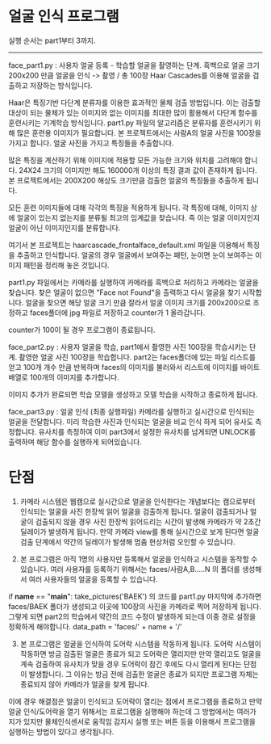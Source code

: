 # 얼굴 인식 프로그램

실행 순서는 part1부터 3까지.

----------------------------------------------
face_part1.py : 사용자 얼굴 등록 - 학습할 얼굴을 촬영하는 단계.
  흑백으로 얼굴 크기 200x200 만큼 얼굴을 인식 -> 촬영 / 총 100장
  Haar Cascades를 이용해 얼굴을 검출하고 저장하는 방식입니다.
  
  Haar은 특징기반 다단계 분류자를 이용한 효과적인 물체 검출 방법입니다. 이는 검출할 대상이 되는 물체가 있는 이미지와 없는 이미지를 최대한 많이 활용해서 다단계 함수를 훈련시키는 기계학습 방식입니다.
  part1.py 파일의 알고리즘은 분류자를 훈련시키기 위해 많은 훈련용 이미지가 필요합니다. 본 프로젝트에서는 사람A의 얼굴 사진을 100장을 가지고 합니다. 얼굴 사진을 가지고 특징들을 추출합니다. 

많은 특징을 계산하기 위해 이미지에 적용할 모든 가능한 크기와 위치를 고려해야 합니다. 24X24 크기의 이미지만 해도 160000개 이상의 특징 결과 값이 존재하게 됩니다. 본 프로젝트에서는 200X200 해상도 크기만큼 검출한 얼굴의 특징들을 추출하게 됩니다. 

모든 훈련 이미지들에 대해 각각의 특징을 적용하게 됩니다. 각 특징에 대해, 이미지 상에 얼굴이 있는지 없는지를 분류될 최고의 임계값을 찾습니다. 즉 이는 얼굴 이미지인지 얼굴이 아닌 이미지인지를 분류합니다. 

여기서 본 프로젝트는 haarcascade_frontalface_default.xml 파일을 이용해서 특징을 추출하고 인식합니다. 얼굴의 경우 얼굴에서 보여주는 패턴, 눈이면 눈이 보여주는 이미지 패턴을 정리해 놓은 것입니다.

part1.py 파일에서는 카메라를 실행하여 카메라를 흑백으로 처리하고 카메라는 얼굴을 찾습니다. 찾은 얼굴이 없으면 "Face not Found"을 출력하고 다시 얼굴을 찾기 시작합니다. 얼굴을 찾으면 해당 얼굴 크기 만큼 잘라서 얼굴 이미지 크기를 200x200으로 조정하고 faces폴더에 jpg 파일로 저장하고 counter가 1 올라갑니다. 

counter가 100이 될 경우 프로그램이 종료됩니다. 
  
  

face_part2.py : 사용자 얼굴을 학습, part1에서 촬영한 사진 100장을 학습시키는 단계.
  촬영한 얼굴 사진 100장을 학습합니다. part2는 faces폴더에 있는 파일 리스트를 얻고 100개 개수 만큼 반복하며 faces의 이미지를 불러와서 리스트에 이미지를 바이트 배열로 100개의 이미지를 추가합니다. 
  
  이미지 추가가 완료되면 학습 모델을 생성하고 모델 학습을 시작하고 종료하게 됩니다. 

face_part3.py : 얼굴 인식 (최종 실행파일)
  카메라를 실행하고 실시간으로 인식되는 얼굴을 전달합니다. 미리 학습한 사진과 인식되는 얼굴을 비교 인식 하게 되어 유사도 측정합니다. 유사치를 측정하여 이미 part3에서 설정한 유사치를 넘게되면 UNLOCK를 출력하며 해당 함수를 실행하게 되어있습니다. 
  
 # 단점
  
   1. 카메라 시스템은 웹캠으로 실시간으로 얼굴을 인식한다는 개념보다는 캠으로부터 인식되는 얼굴을 사진 한장씩 읽어 얼굴을 검출하게 됩니다. 얼굴이 검출되거나 얼굴이 검출되지 않을 경우 사진 한장씩 읽어드리는 시간이 발생해 카메라가 약 2초간 딜레이가 발생하게 됩니다. 만약 카메라 view를 통해 실시간으로 보게 된다면 얼굴 검출 단계에서 약간의 딜레이가 발생해 멈춤 현상처럼 오인할 수 있습니다.
  
  2. 본 프로그램은 아직 1명의 사용자만 등록해서 얼굴을 인식하고 시스템을 동작할 수 있습니다.
  여러 사용자를 등록하기 위해서는 faces/사람A,B.....N 의 폴더를 생성해서 여러 사용자들의 얼굴을 등록할 수 있습니다. 
  
  if __name__ == "__main__":
    take_pictures('BAEK') 의 코드를 part1.py 마지막에 추가하면 faces/BAEK 폴더가 생성되고 이곳에 100장의 사진을 카메라로 찍어 저장하게 됩니다. 그렇게 되면 part2의 학습에서 약간의 코드 수정이 발생하게 되는데 이중 경로 설정을 정확하게 해야합니다. data_path = 'faces/' + name + '/'
    
  3. 본 프로그램은 얼굴을 인식하여 도어락 시스템을 작동하게 됩니다. 도어락 시스템이 작동하면 방금 검출된 얼굴은 종료가 되고 도어락은 열리지만 만약 열리고도 얼굴을 계속 검출하여 유사치가 맞을 경우 도어락이 잠긴 후에도 다시 열리게 된다는 단점이 발생합니다. 그 이유는 방금 전에 검출한 얼굴은 종료가 되지만 프로그램 자체는 종료되지 않아 카메라가 얼굴을 찾게 됩니다. 
  
  이에 경우 해결점은 얼굴이 인식되고 도어락이 열리는 점에서 프로그램을 종료하고 만약 얼굴 인식/도어락을 열기 위해서는 프로그램을 실행해야 하는데 그 방법에서는 여러가지가 있지만 물체인식센서로 움직임 감지시 실행 또는 버튼 등을 이용해서 프로그램을 실행하는 방법이 있다고 생각됩니다. 

